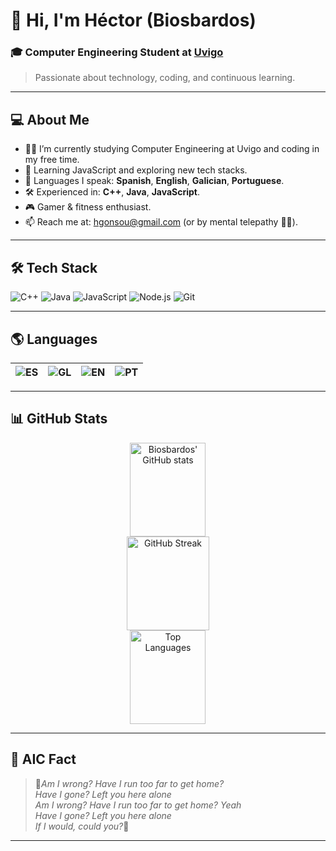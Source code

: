 # 👋 Hi, I'm Héctor (Biosbardos)

### 🎓 Computer Engineering Student at [Uvigo](https://www.uvigo.gal/)
> Passionate about technology, coding, and continuous learning.

---

## 💻 About Me

- 🧑‍💻 I’m currently studying Computer Engineering at Uvigo and coding in my free time.
- 🚀 Learning JavaScript and exploring new tech stacks.
- 💬 Languages I speak: **Spanish**, **English**, **Galician**, **Portuguese**.
- 🛠️ Experienced in: **C++**, **Java**, **JavaScript**.
- 🎮 Gamer & fitness enthusiast.
- 📫 Reach me at: [hgonsou@gmail.com](mailto:hgonsou@gmail.com) (or by mental telepathy 🧠✨).

---

## 🛠️ Tech Stack

![C++](https://img.shields.io/badge/C++-00599C?style=flat&logo=c%2b%2b&logoColor=white)
![Java](https://img.shields.io/badge/Java-007396?style=flat&logo=java&logoColor=white)
![JavaScript](https://img.shields.io/badge/JavaScript-F7DF1E?style=flat&logo=javascript&logoColor=black)
![Node.js](https://img.shields.io/badge/Node.js-339933?style=flat&logo=nodedotjs&logoColor=white)
![Git](https://img.shields.io/badge/Git-F05032?style=flat&logo=git&logoColor=white)

---

## 🌎 Languages

| ![ES](https://img.shields.io/badge/Spanish-native-red) | ![GL](https://img.shields.io/badge/Galician-native-green) | ![EN](https://img.shields.io/badge/English-fluent-blue) | ![PT](https://img.shields.io/badge/Portuguese-fluent-yellow) |
|:---:|:---:|:---:|:---:|

---

## 📊 GitHub Stats

<p align="center">
  <img src="https://github-readme-stats.vercel.app/api?username=Biosbardos&show_icons=true&theme=tokyonight" alt="Biosbardos' GitHub stats" width="49%" height="150"/>
  <img src="https://github-readme-streak-stats.herokuapp.com/?user=Biosbardos&theme=tokyonight" alt="GitHub Streak" width="51%" height="150"/>
  <img src="https://github-readme-stats.vercel.app/api/top-langs/?username=Biosbardos&layout=compact&theme=tokyonight" alt="Top Languages" width="49%" height="150"/>
</p>

---

## 📌 AIC Fact

>  🎸*Am I wrong? Have I run too far to get home?  
>  Have I gone? Left you here alone  
>  Am I wrong? Have I run too far to get home? Yeah  
>  Have I gone? Left you here alone  
>  If I would, could you?*🎸

---
